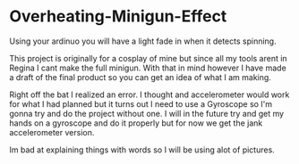 # Overheating-Minigun-Effect
Using your ardinuo you will have a light fade in when it detects spinning.

This project is originally for a cosplay of mine but since all my tools arent in Regina I cant make the full minigun. With that in mind however I have made a draft of the final product so you can get an idea of what I am making.

Right off the bat I realized an error. I thought and accelerometer would work for what I had planned but it turns out I need to use a Gyroscope so I'm gonna try and do the project without one. I will in the future try and get my hands on a gyroscope and do it properly but for now we get the jank accelerometer version.

Im bad at explaining things with words so I will be using alot of pictures.

